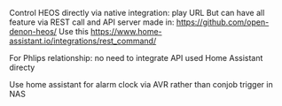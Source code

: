 Control HEOS directly via native integration: play URL
But can have all feature via REST call and API server made in: https://github.com/open-denon-heos/
Use this https://www.home-assistant.io/integrations/rest_command/

For Phlips relationship: no need to integrate API used Home Assistant directy
<!-- https://github.com/open-denon-heos/discovery/tree/main/heos_docker_initial_project#improvement -->

Use home assistant for alarm clock via AVR rather than conjob trigger in NAS
